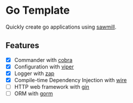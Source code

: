 # Go Template

Quickly create go applications using [sawmill](https://github.com/cqroot/sawmill).

## Features

- [x] Commander with [cobra](https://github.com/spf13/cobra)
- [x] Configuration with [viper](https://github.com/spf13/viper)
- [x] Logger with [zap](https://github.com/uber-go/zap)
- [x] Compile-time Dependency Injection with [wire](https://github.com/google/wire)
- [ ] HTTP web framework with [gin](https://github.com/gin-gonic/gin)
- [ ] ORM with [gorm](https://github.com/go-gorm/gorm)

